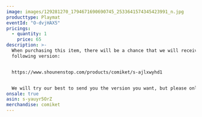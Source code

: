 ```yaml
---
image: images/129281270_1794671690690745_2533641574345423991_n.jpg
producttype: Playmat
eventId: "O-dvjHAX5"
pricings:
  - quantity: 1
    price: 65
description: >-
  When purchasing this item, there will be a chance that we will receive the
  following version:


  https://www.shounenstop.com/products/comiket/s-ajlxwyhd1


  We will try our best to send you the version you want, but please only purchase this item if you are fine with receiving either version.
onsale: true
asin: s-yauyr5OrZ
merchandise: comiket
---
```

